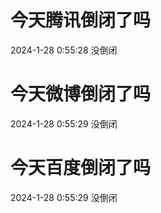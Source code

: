 # 今天腾讯倒闭了吗

2024-1-28 0:55:28 没倒闭

# 今天微博倒闭了吗

2024-1-28 0:55:29 没倒闭

# 今天百度倒闭了吗

2024-1-28 0:55:29 没倒闭

